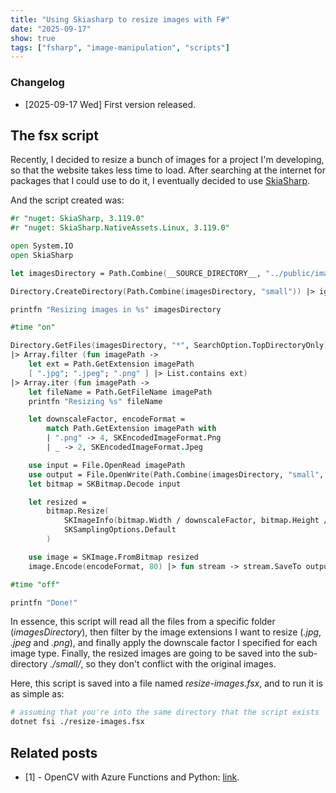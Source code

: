 ```yaml
---
title: "Using Skiasharp to resize images with F#"
date: "2025-09-17"
show: true
tags: ["fsharp", "image-manipulation", "scripts"]
---
```


### Changelog

-   [2025-09-17 Wed] First version released.

## The fsx script

Recently, I decided to resize a bunch of images for a project I'm developing, so that the website takes less time to load. After searching at the internet for packages that I could use to do it, I eventually decided to use [SkiaSharp](https://github.com/mono/SkiaSharp).

And the script created was:

```fsharp
#r "nuget: SkiaSharp, 3.119.0"
#r "nuget: SkiaSharp.NativeAssets.Linux, 3.119.0"

open System.IO
open SkiaSharp

let imagesDirectory = Path.Combine(__SOURCE_DIRECTORY__, "../public/images/")

Directory.CreateDirectory(Path.Combine(imagesDirectory, "small")) |> ignore

printfn "Resizing images in %s" imagesDirectory

#time "on"

Directory.GetFiles(imagesDirectory, "*", SearchOption.TopDirectoryOnly)
|> Array.filter (fun imagePath ->
    let ext = Path.GetExtension imagePath
    [ ".jpg"; ".jpeg"; ".png" ] |> List.contains ext)
|> Array.iter (fun imagePath ->
    let fileName = Path.GetFileName imagePath
    printfn "Resizing %s" fileName

    let downscaleFactor, encodeFormat =
        match Path.GetExtension imagePath with
        | ".png" -> 4, SKEncodedImageFormat.Png
        | _ -> 2, SKEncodedImageFormat.Jpeg

    use input = File.OpenRead imagePath
    use output = File.OpenWrite(Path.Combine(imagesDirectory, "small", fileName))
    let bitmap = SKBitmap.Decode input

    let resized =
        bitmap.Resize(
            SKImageInfo(bitmap.Width / downscaleFactor, bitmap.Height / downscaleFactor),
            SKSamplingOptions.Default
        )

    use image = SKImage.FromBitmap resized
    image.Encode(encodeFormat, 80) |> fun stream -> stream.SaveTo output)

#time "off"

printfn "Done!"
```

In essence, this script will read all the files from a specific folder (*imagesDirectory*), then filter by the image extensions I want to resize (*.jpg*, *.jpeg* and *.png*), and finally apply the downscale factor I specified for each image type. Finally, the resized images are going to be saved into the sub-directory *./small/*, so they don't conflict with the original images.

Here, this script is saved into a file named *resize-images.fsx*, and to run it is as simple as:

```bash
# assuming that you're into the same directory that the script exists
dotnet fsi ./resize-images.fsx
```

## Related posts

- [1] - OpenCV with Azure Functions and Python: [link](./2022-02-28-opencv-with-azure-functions-and-python).

